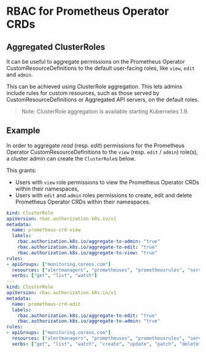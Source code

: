 # RBAC for Prometheus Operator CRDs

## Aggregated ClusterRoles

It can be useful to aggregate permissions on the Prometheus Operator CustomResourceDefinitions to the default user-facing roles, like `view`, `edit` and `admin`.

This can be achieved using ClusterRole aggregation. This lets admins include rules for custom resources, such as those served by CustomResourceDefinitions or Aggregated API servers, on the default roles.

> Note: ClusterRole aggregation is available starting Kubernetes 1.9. 

## Example

In order to aggregate _read_ (resp. _edit_) permissions for the Prometheus Operator CustomResourceDefinitions to the `view` (resp. `edit` / `admin`) role(s), a cluster admin can create the `ClusterRole`s below.

This grants:
- Users with `view` role permissions to view the Prometheus Operator CRDs within their namespaces,
- Users with `edit` and `admin` roles permissions to create, edit and delete Prometheus Operator CRDs within their namespaces.

[embedmd]:# (../example/rbac/prometheus-operator-crd/prometheus-operator-crd-cluster-roles.yaml)
```yaml
kind: ClusterRole
apiVersion: rbac.authorization.k8s.io/v1
metadata:
  name: prometheus-crd-view
  labels:
    rbac.authorization.k8s.io/aggregate-to-admin: "true"
    rbac.authorization.k8s.io/aggregate-to-edit: "true"
    rbac.authorization.k8s.io/aggregate-to-view: "true"
rules:
- apiGroups: ["monitoring.coreos.com"]
  resources: ["alertmanagers", "prometheuses", "prometheusrules", "servicemonitors"]
  verbs: ["get", "list", "watch"]
---
kind: ClusterRole
apiVersion: rbac.authorization.k8s.io/v1
metadata:
  name: prometheus-crd-edit
  labels:
    rbac.authorization.k8s.io/aggregate-to-edit: "true"
    rbac.authorization.k8s.io/aggregate-to-admin: "true"
rules:
- apiGroups: ["monitoring.coreos.com"]
  resources: ["alertmanagers", "prometheuses", "prometheusrules", "servicemonitors"]
  verbs: ["get", "list", "watch", "create", "update", "patch", "delete"]
```
